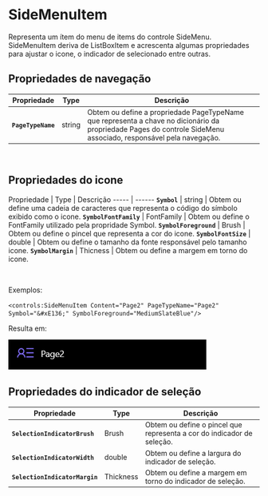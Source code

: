 ﻿# **SideMenuItem**
Representa um ítem do menu de items do controle SideMenu. SideMenuItem deriva de ListBoxItem e acrescenta algumas propriedades para ajustar o icone, o indicador de selecionado entre outras.

## Propriedades de navegação

Propriedade | Type | Descrição
----- | ------ | -----
**`PageTypeName`** | string | Obtem ou define a propriedade PageTypeName que representa a chave no dicionário da propriedade Pages do controle SideMenu associado, responsável pela navegação.

<br/>

## Propriedades do icone

Propriedade | Type | Descrição
----- | ------
**`Symbol`** | string |  Obtem ou define uma cadeia de caracteres que representa o código do símbolo exibido como o icone.
**`SymbolFontFamily`** | FontFamily | Obtem ou define o FontFamily utilizado pela propridade Symbol.
**`SymbolForeground`** | Brush | Obtem ou define o pincel que representa a cor do icone.
**`SymbolFontSize`** | double | Obtem ou define o tamanho da fonte responsável pelo tamanho icone.
**`SymbolMargin`** | Thicness | Obtem ou define a margem em torno do icone.

<br/>

Exemplos:

~~~~
<controls:SideMenuItem Content="Page2" PageTypeName="Page2" Symbol="&#xE136;" SymbolForeground="MediumSlateBlue"/>
~~~~
Resulta em:

![SideMenuItem sample](/Wpf.Net6.Kit/Docs/Assets/SideMenuItem/SideMenuItem_samplePage2.png?raw=true)

## Propriedades do indicador de seleção

Propriedade | Type | Descrição
---- | ---- | -----
**`SelectionIndicatorBrush`** | Brush | Obtem ou define o pincel que representa a cor do indicador de seleção.
**`SelectionIndicatorWidth`** | double | Obtem ou define a largura do indicador de seleção.
**`SelectionIndicatorMargin`** | Thickness | Obtem ou define a margem em torno do indicador de seleção.
